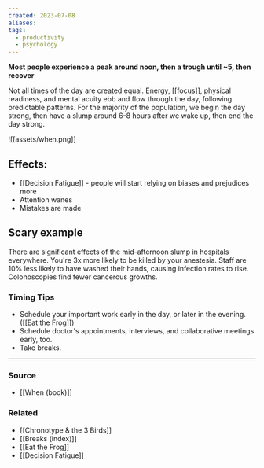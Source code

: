```yaml
---
created: 2023-07-08
aliases: 
tags:
  - productivity
  - psychology
---
```

**Most people experience a peak around noon, then a trough until ~5, then recover**

Not all times of the day are created equal. Energy, [[focus]], physical readiness, and mental acuity ebb and flow through the day, following predictable patterns. For the majority of the population, we begin the day strong, then have a slump around 6-8 hours after we wake up, then end the day strong. 

![[assets/when.png]]

## Effects:

- [[Decision Fatigue]]  - people will start relying on biases and prejudices more
- Attention wanes
- Mistakes are made

## Scary example

There are significant effects of the mid-afternoon slump in hospitals everywhere. You're 3x more likely to be killed by your anestesia. Staff are 10% less likely to have washed their hands, causing infection rates to rise.  Colonoscopies find fewer cancerous growths.

### Timing Tips

- Schedule your important work early in the day, or later in the evening. ([[Eat the Frog]])
- Schedule doctor's appointments, interviews, and collaborative meetings early, too.
- Take breaks.

---

### Source
- [[When (book)]]

### Related
- [[Chronotype & the 3 Birds]]
- [[Breaks (index)]]
- [[Eat the Frog]]
- [[Decision Fatigue]]